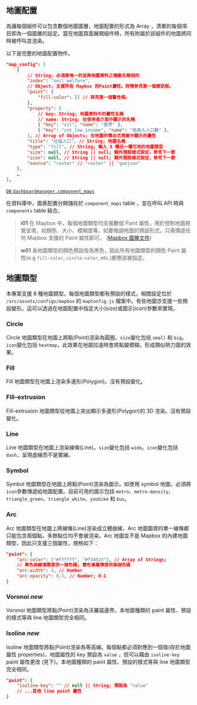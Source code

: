 ## 地圖配置

為讓每個組件可以包含數個地圖圖層，地圖配置的形式為 Array ，清單的每個項目即為一個圖層的設定。當在地圖頁面展開組件時，所有附屬於該組件的地圖將同時被呼叫並渲染。

以下是完整的地圖配置物件。

```json
"map_config": [
    {
        // String; 必須是唯一的並與地圖資料之檔案名稱相同
        "index": "socl_welfare",
        // Object; 支援所有 Mapbox 的Paint屬性。詳情參見第一個資訊框。
        "paint": {
            "fill-color": [] // 詳見第一個警告框。
        },
        "property": [
            // key: String; 地圖資料中的屬性名稱
            // name: String; 在使用者介面中顯示的名稱
            { "key": "vil", "name": "里界" },
            { "key": "cnt_low_income", "name": "低收入人口數" },
        ], // Array of Objects; 在地圖的彈出式視窗中顯示的屬性
        "title": "社福人口", // String; 地圖名稱
        "type": "fill", // String; 輸入 8 種任一種可用的地圖類型
        "size": null, // String || null; 額外預設樣式設定，參見下一節
        "icon": null, // String || null; 額外預設樣式設定，參見下一節
		"source": "raster" // "raster" || "geojson"
    },
    …
],
```

[`DB` `dashboardmanager.component_maps`](/back-end/components-db)

在資料庫中，圖表配置分開儲存於 `component_maps` table ，並在呼叫 API 時與 `components` table 結合。

> **i01**
> 在 Mapbox 中，每個地圖類型均支援數個 Paint 屬性，用於控制地圖視覺呈現，如顏色、大小、模糊度等。如要微調地圖的預設形式，只需傳遞任何 Mapbox 支援的 Paint 屬性即可。 ([Mapbox 圖層文件](https://docs.mapbox.com/mapbox-gl-js/style-spec/layers/))

> **w01**
> 各地圖類型的顏色預設皆為黑色，因此所有地圖類型的顏色 Paint 屬性(e.g `fill-color`, `circle-color`, etc.)都應該被指定。

## 地圖類型

本專案支援 8 種地圖類型。每個地圖類型都有預設的樣式，相關設定位於 `/src/assets/configs/mapbox` 的 `mapConfig.js` 檔案中。有些地圖亦支援一些預設變形。這可以透過在地圖配置中指定大小(size)或圖示(icon)參數來實現。

### Circle

Circle 地圖類型在地圖上將點(Point)渲染為圓圈。`size`變化包括 `small` 和 `big`。`icon`變化包括 `heatmap`，此效果在地圖拉遠時會將點變模糊，形成類似熱力圖的效果。

### Fill

Fill 地圖類型在地圖上渲染多邊形(Polygon)。沒有預設變化。

### Fill-extrusion

Fill-extrusion 地圖類型從地圖上突出顯示多邊形(Polygon)的 3D 渲染。沒有預設變化。

### Line

Line 地圖類型在地圖上渲染線條(Line)。`size`變化包括 `wide`。`icon`變化包括 `dash`，呈現虛線而不是實線。

### Symbol

Symbol 地圖類型在地圖上將點(Point)渲染為圖示。如使用 symbol 地圖，必須將`icon`參數傳遞給地圖配置。目前可用的圖示包括 `metro`、`metro-density`、`triangle_green`、`triangle_white`、`youbike` 和 `bus`。

### Arc

Arc 地圖類型在地圖上將線條(Line)渲染成立體曲線，Arc 地圖圖資的單一線條都只能包含兩個點，多餘點位均不會被渲染。Arc 地圖並不是 Mapbox 的內建地圖類型，因此只支援三個屬性，規格如下：

```json
"paint": {
	"arc-color": ["#ffffff", "#f34523"], // Array of Strings;
	// 單色曲線僅需提供一個色碼; 雙色漸層請提供兩個色碼
	"arc-width": 4, // Number
	"arc-opacity": 0.5, // Number; 0-1
}
```

### Voronoi **_new_**

Voronoi 地圖類型將點(Point)渲染為沃羅諾邊界。本地圖種類的 paint 屬性、預設的樣式等與 line 地圖類型完全相同。

### Isoline **_new_**

Isoline 地圖類型將點(Point)渲染為等高線。每個點都必須對應到一個值(存於地圖屬性 properties)，地圖屬性的 key 預設為 `value` ，但可以藉由 `isoline-key` paint 屬性更改 (見下)。本地圖種類的 paint 屬性、預設的樣式等與 line 地圖類型完全相同。

```json
"paint": {
	"isoline-key": "" // null || String; 預設為 "value"
	// ...其他 line paint 屬性
}
```
